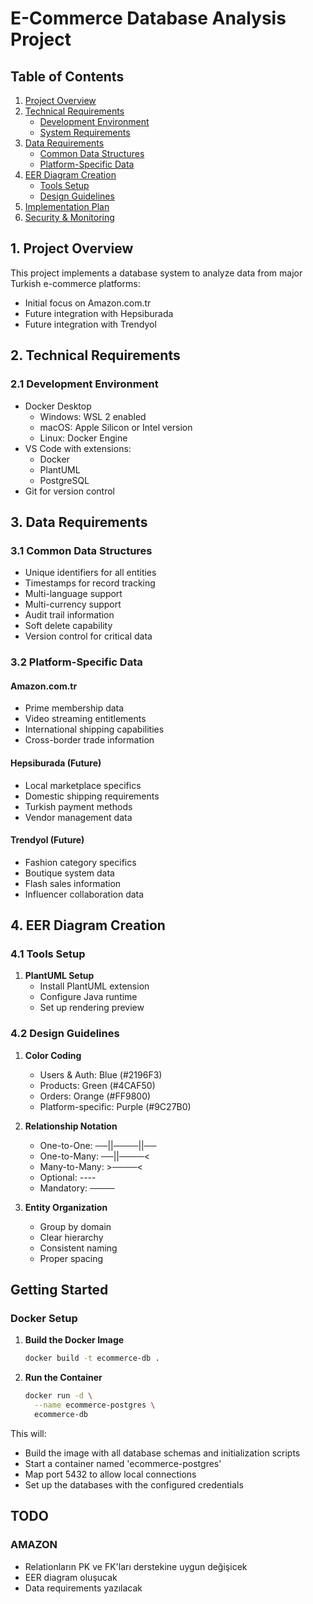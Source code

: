 # E-Commerce Database Analysis Project

## Table of Contents

1. [Project Overview](#1-project-overview)
2. [Technical Requirements](#2-technical-requirements)
   - [Development Environment](#21-development-environment)
   - [System Requirements](#22-system-requirements)
3. [Data Requirements](#3-data-requirements)
   - [Common Data Structures](#31-common-data-structures)
   - [Platform-Specific Data](#32-platform-specific-data)
4. [EER Diagram Creation](#4-eer-diagram-creation)
   - [Tools Setup](#41-tools-setup)
   - [Design Guidelines](#42-design-guidelines)
5. [Implementation Plan](#5-implementation-plan)
6. [Security & Monitoring](#6-security--monitoring)

## 1. Project Overview

This project implements a database system to analyze data from major Turkish e-commerce platforms:

- Initial focus on Amazon.com.tr
- Future integration with Hepsiburada
- Future integration with Trendyol

## 2. Technical Requirements

### 2.1 Development Environment

- Docker Desktop
  - Windows: WSL 2 enabled
  - macOS: Apple Silicon or Intel version
  - Linux: Docker Engine
- VS Code with extensions:
  - Docker
  - PlantUML
  - PostgreSQL
- Git for version control

## 3. Data Requirements

### 3.1 Common Data Structures

- Unique identifiers for all entities
- Timestamps for record tracking
- Multi-language support
- Multi-currency support
- Audit trail information
- Soft delete capability
- Version control for critical data

### 3.2 Platform-Specific Data

#### Amazon.com.tr

- Prime membership data
- Video streaming entitlements
- International shipping capabilities
- Cross-border trade information

#### Hepsiburada (Future)

- Local marketplace specifics
- Domestic shipping requirements
- Turkish payment methods
- Vendor management data

#### Trendyol (Future)

- Fashion category specifics
- Boutique system data
- Flash sales information
- Influencer collaboration data

## 4. EER Diagram Creation

### 4.1 Tools Setup

1. **PlantUML Setup**
   - Install PlantUML extension
   - Configure Java runtime
   - Set up rendering preview

### 4.2 Design Guidelines

1. **Color Coding**

   - Users & Auth: Blue (#2196F3)
   - Products: Green (#4CAF50)
   - Orders: Orange (#FF9800)
   - Platform-specific: Purple (#9C27B0)

2. **Relationship Notation**

   - One-to-One: ──||────||──
   - One-to-Many: ──||────<
   - Many-to-Many: >────<
   - Optional: ----
   - Mandatory: ────

3. **Entity Organization**
   - Group by domain
   - Clear hierarchy
   - Consistent naming
   - Proper spacing

## Getting Started

### Docker Setup

1. **Build the Docker Image**
   ```bash
   docker build -t ecommerce-db .
   ```

2. **Run the Container**
   ```bash
   docker run -d \
     --name ecommerce-postgres \
     ecommerce-db
   ```

This will:
- Build the image with all database schemas and initialization scripts
- Start a container named 'ecommerce-postgres'
- Map port 5432 to allow local connections
- Set up the databases with the configured credentials

## TODO
### AMAZON
* Relationların PK ve FK'ları derstekine uygun değişicek
* EER diagram oluşucak
* Data requirements yazılacak
